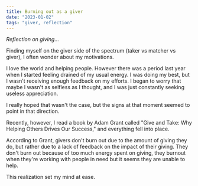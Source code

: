 ```yaml
---
title: Burning out as a giver
date: "2023-01-02"
tags: "giver, reflection"
---
```


_Reflection on giving..._

Finding myself on the giver side of the spectrum (taker vs matcher vs giver), I often wonder about my motivations.

I love the world and helping people. However there was a period last year when I started feeling drained of my usual energy. I was doing my best, but I wasn't receiving enough feedback on my efforts. I began to worry that maybe I wasn't as selfless as I thought, and I was just constantly seeking useless appreciation.

I really hoped that wasn't the case, but the signs at that moment seemed to point in that direction.

Recently, however, I read a book by Adam Grant called "Give and Take: Why Helping Others Drives Our Success," and everything fell into place.

According to Grant, givers don't burn out due to the amount of giving they do, but rather due to a lack of feedback on the impact of their giving. They don't burn out because of too much energy spent on giving, they burnout when they're working with people in need but it seems they are unable to help.

This realization set my mind at ease.
